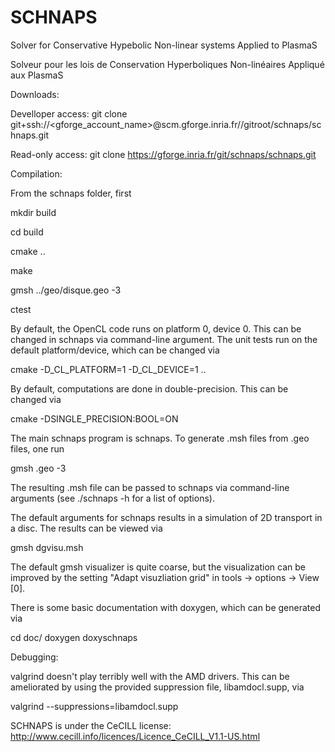 SCHNAPS
=======

Solver for Conservative Hypebolic Non-linear systems Applied to PlasmaS

Solveur pour les lois de Conservation Hyperboliques Non-linéaires
Appliqué aux PlasmaS


Downloads:

Develloper access:
git clone git+ssh://<gforge_account_name>\@scm.gforge.inria.fr//gitroot/schnaps/schnaps.git

Read-only access:
git clone https://gforge.inria.fr/git/schnaps/schnaps.git


Compilation:

From the schnaps folder, first

mkdir build

cd build

cmake ..

make

gmsh ../geo/disque.geo -3

ctest


By default, the OpenCL code runs on platform 0, device 0.  This
can be changed in schnaps via command-line argument.  The unit tests
run on the default platform/device, which can be changed via

cmake -D_CL_PLATFORM=1 -D_CL_DEVICE=1  ..

By default, computations are done in double-precision.  This can be
changed via

cmake -DSINGLE_PRECISION:BOOL=ON


The main schnaps program is schnaps.  To generate .msh files from .geo
files, one run

gmsh <file>.geo -3

The resulting .msh file can be passed to schnaps via command-line
arguments (see ./schnaps -h for a list of options).

The default arguments for schnaps results in a simulation of 2D
transport in a disc.  The results can be viewed via

gmsh dgvisu.msh

The default gmsh visualizer is quite coarse, but the visualization can
be improved by the setting "Adapt visuzliation grid" in
tools -> options -> View [0].


There is some basic documentation with doxygen, which can be generated via

cd doc/
doxygen doxyschnaps


Debugging:

valgrind doesn't play terribly well with the AMD drivers.  This can be
ameliorated by using the provided suppression file, libamdocl.supp, via

valgrind --suppressions=libamdocl.supp <executable>


SCHNAPS is under the CeCILL license:
http://www.cecill.info/licences/Licence_CeCILL_V1.1-US.html
